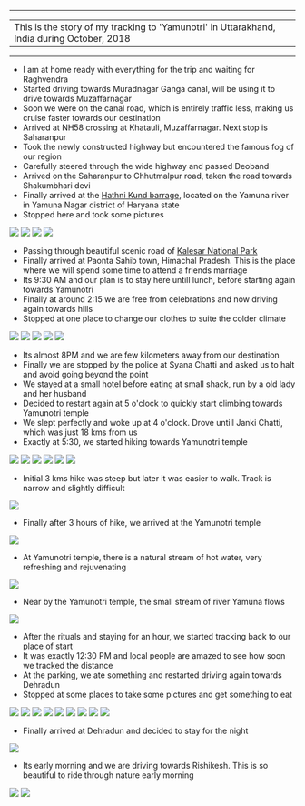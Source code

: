 
---

| |
| :--- |
| This is the story of my tracking to 'Yamunotri' in Uttarakhand, India during October, 2018|

---

* I am at home ready with everything for the trip and waiting for Raghvendra
* Started driving towards Muradnagar Ganga canal, will be using it to drive towards Muzaffarnagar
* Soon we were on the canal road, which is entirely traffic less, making us cruise faster towards our destination
* Arrived at NH58 crossing at Khatauli, Muzaffarnagar. Next stop is Saharanpur
* Took the newly constructed highway but encountered the famous fog of our region
* Carefully steered through the wide highway and passed Deoband
* Arrived on the Saharanpur to Chhutmalpur road, taken the road towards Shakumbhari devi
* Finally arrived at the [Hathni Kund barrage](https://en.wikipedia.org/wiki/Hathni_Kund_Barrage), located on the Yamuna river in Yamuna Nagar district of Haryana state
* Stopped here and took some pictures

![](https://github.com/inbravo/travel/raw/master/october-2018/images/IMG_20181012_092026.jpg)
![](https://github.com/inbravo/travel/raw/master/october-2018/images/IMG_20181012_092204.jpg)
![](https://github.com/inbravo/travel/raw/master/october-2018/images/IMG_20181012_092704.jpg)
![](https://github.com/inbravo/travel/raw/master/october-2018/images/IMG_20181012_092710.jpg)

* Passing through beautiful scenic road of [Kalesar National Park](https://en.wikipedia.org/wiki/Kalesar_National_Park)
* Finally arrived at Paonta Sahib town, Himachal Pradesh. This is the place where we will spend some time to attend a friends marriage
* Its 9:30 AM and our plan is to stay here untill lunch, before starting again towards Yamunotri
* Finally at around 2:15 we are free from celebrations and now driving again towards hills
* Stopped at one place to change our clothes to suite the colder climate 

![](https://github.com/inbravo/travel/raw/master/october-2018/images/IMG_20181012_160206.jpg)
![](https://github.com/inbravo/travel/raw/master/october-2018/images/IMG_20181012_160253.jpg)
![](https://github.com/inbravo/travel/raw/master/october-2018/images/IMG_20181012_165537.jpg)
![](https://github.com/inbravo/travel/raw/master/october-2018/images/IMG_20181012_165555.jpg)
![](https://github.com/inbravo/travel/raw/master/october-2018/images/IMG_20181012_165604.jpg)

* Its almost 8PM and we are few kilometers away from our destination
* Finally we are stopped by the police at Syana Chatti  and asked us to halt and avoid going beyond the point
* We stayed at a small hotel before eating at small shack, run by a old lady and her husband
* Decided to restart again at 5 o'clock to quickly start climbing towards Yamunotri temple
* We slept perfectly and woke up at 4 o'clock. Drove untill Janki Chatti, which was just 18 kms from us
* Exactly at 5:30, we started hiking towards Yamunotri temple

![](https://github.com/inbravo/travel/raw/master/october-2018/images/IMG_20181013_062846.jpg)
![](https://github.com/inbravo/travel/raw/master/october-2018/images/IMG_20181013_063256.jpg)
![](https://github.com/inbravo/travel/raw/master/october-2018/images/IMG_20181013_065648.jpg)
![](https://github.com/inbravo/travel/raw/master/october-2018/images/IMG_20181013_073458.jpg)
![](https://github.com/inbravo/travel/raw/master/october-2018/images/IMG_20181013_073505.jpg)
![](https://github.com/inbravo/travel/raw/master/october-2018/images/IMG_20181013_073938.jpg)

* Initial 3 kms hike was steep but later it was easier to walk. Track is narrow and slightly difficult

![](https://github.com/inbravo/travel/raw/master/october-2018/images/IMG_20181013_081936.jpg)

* Finally after 3 hours of hike, we arrived at the Yamunotri temple

![](https://github.com/inbravo/travel/raw/master/october-2018/images/IMG_20181013_091006.jpg)


* At Yamunotri temple, there is a natural stream of hot water, very refreshing and rejuvenating

![](https://github.com/inbravo/travel/raw/master/october-2018/images/pool-png.png) 

* Near by the Yamunotri temple, the small stream of river Yamuna flows

![](https://github.com/inbravo/travel/raw/master/october-2018/images/IMG_20181013_092711.jpg)

* After the rituals and staying for an hour, we started tracking back to our place of start
* It was exactly 12:30 PM and local people are amazed to see how soon we tracked the distance
* At the parking, we ate something and restarted driving again towards Dehradun
* Stopped at some places to take some pictures and get something to eat

![](https://github.com/inbravo/travel/raw/master/october-2018/images/IMG_20181013_122008.jpg)
![](https://github.com/inbravo/travel/raw/master/october-2018/images/IMG_20181013_132601.jpg)
![](https://github.com/inbravo/travel/raw/master/october-2018/images/IMG_20181013_133451.jpg)
![](https://github.com/inbravo/travel/raw/master/october-2018/images/IMG_20181013_133507.jpg)
![](https://github.com/inbravo/travel/raw/master/october-2018/images/IMG_20181013_133514.jpg)
![](https://github.com/inbravo/travel/raw/master/october-2018/images/IMG_20181013_133915.jpg)
![](https://github.com/inbravo/travel/raw/master/october-2018/images/IMG_20181013_142539.jpg)
![](https://github.com/inbravo/travel/raw/master/october-2018/images/IMG_20181013_142543.jpg)
![](https://github.com/inbravo/travel/raw/master/october-2018/images/IMG_20181013_142554.jpg)

* Finally arrived at Dehradun and decided to stay for the night

![](https://github.com/inbravo/travel/raw/master/october-2018/images/IMG_20181014_060944.jpg)

* Its early morning and we are driving towards Rishikesh. This is so beautiful to ride through nature early morning

![](https://github.com/inbravo/travel/raw/master/october-2018/images/IMG_20181014_073807.jpg)
![](https://github.com/inbravo/travel/raw/master/october-2018/images/IMG_20181014_074019.jpg)
